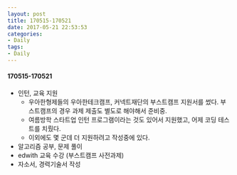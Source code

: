 ```yaml
---
layout: post
title: 170515-170521
date: 2017-05-21 22:53:53
categories:
- Daily
tags:
- Daily
---
```


#### 170515-170521

*   인턴, 교육 지원
    *   우아한형제들의 우아한테크캠프, 커넥트재단의 부스트캠프 지원서를 썼다. 부스트캠프의 경우 과제 제출도 별도로 해야해서 준비중.
    *   여름방학 스타트업 인턴 프로그램이라는 것도 있어서 지원했고, 어제 코딩 테스트를 치뤘다.
    *   이외에도 몇 군데 더 지원하려고 작성중에 있다.
*   알고리즘 공부, 문제 풀이
*   edwith 교육 수강 (부스트캠프 사전과제)
*   자소서, 경력기술서 작성


